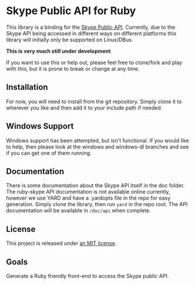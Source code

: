 Skype Public API for Ruby
=========================

This library is a binding for the [Skype Public API][skype-api]. Currently,
due to the Skype API being accessed in different ways on different platforms
this library will initially only be supported on Linux/DBus.

**This is very much still under development**

If you want to use this or help out, please feel free to clone/fork and play
with this, but it is prone to break or change at any time.

Installation
------------

For now, you will need to install from the git repository. Simply clone it
to wherever you like and then add it to your include path if needed.

Windows Support
---------------

Windows support has been attempted, but isn't functional. If you would like
to help, then please look at the windows and windows-dl branches and see if
you can get one of them running.

Documentation
-------------

There is some documentation about the Skype API itself in the doc folder. The
ruby-skype API documentation is not available online currently, however we
use YARD and have a .yardopts file in the repo for easy generation. Simply
clone the library, then run `yard` in the repo root. The API documentation
will be available in `/doc/api` when complete.

License
-------

This project is released under [an MIT license][license].

Goals
-----

Generate a Ruby friendly front-end to access the Skype public API.

  [skype-api]: http://developer.skype.com/public-api-reference
  [license]: https://raw.github.com/mscharley/ruby-skype/master/LICENSE
